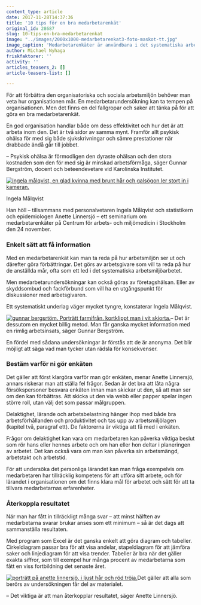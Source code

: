 ```yaml
---
content_type: article
date: 2017-11-28T14:37:36
title: '10 tips för en bra medarbetarenkät'
original_id: 28687
slug: 10-tips-en-bra-medarbetarenkat
image: "../images/2000x1000-medarbetarenkat3-foto-maskot-tt.jpg"
image_caption: 'Medarbetarenkäter är användbara i det systematiska arbetsmiljöarbetet. Med en medarbetarenkät kan chefer, skyddsombud eller företagshälsovård ta reda på hur arbetsmiljön ser ut, och göra förbättringar. '
author: Michael Nyhaga
friskfaktorer: ''
activity: ''
articles_teasers_2: []
article-teasers-list: []

---
```


För att förbättra den organisatoriska och sociala arbetsmiljön behöver man veta hur organisationen mår. En medarbetarundersökning kan ta tempen på organisationen. Men det finns en del fallgropar och saker att tänka på för att göra en bra medarbetarenkät.

En god organisation handlar både om dess effektivitet och hur det är att arbeta inom den. Det är två sidor av samma mynt. Framför allt psykisk ohälsa för med sig både sjukskrivningar och sämre prestationer när drabbade ändå går till jobbet.

– Psykisk ohälsa är förmodligen den dyraste ohälsan och den stora kostnaden som den för med sig är minskad arbetsförmåga, säger Gunnar Bergström, docent och beteendevetare vid Karolinska Institutet.

[![ingela målqvist, en glad kvinna med brunt hår och galsögon ler stort in i kameran.](https://www.suntarbetsliv.se/wp-content/uploads/2017/11/200x220-ingela-malqvist.jpg)](https://www.suntarbetsliv.se/wp-content/uploads/2017/11/200x220-ingela-malqvist.jpg)

Ingela Målqvist

Han höll – tillsammans med personalvetaren Ingela Målqvist och statistikern och epidemiologen Anette Linnersjö – ett seminarium om medarbetarenkäter på Centrum för arbets- och miljömedicin i Stockholm den 24 november.

### Enkelt sätt att få information

Med en medarbetarenkät kan man ta reda på hur arbetsmiljön ser ut och därefter göra förbättringar. Det görs av arbetsgivare som vill ta reda på hur de anställda mår, ofta som ett led i det systematiska arbetsmiljöarbetet.

Men medarbetarundersökningar kan också göras av företagshälsan. Eller av skyddsombud och fackförbund som vill ha en utgångspunkt för diskussioner med arbetsgivaren.

Ett systematiskt underlag väger mycket tyngre, konstaterar Ingela Målqvist.

[![gunnar bergsrtöm. Porträtt farmifrån. kortklippt man i vit skjorta.](https://www.suntarbetsliv.se/wp-content/uploads/2017/11/200x220-gunnar_bergstrom_foto_anna_lofgren_Web.jpg)](https://www.suntarbetsliv.se/wp-content/uploads/2017/11/200x220-gunnar_bergstrom_foto_anna_lofgren_Web.jpg)– Det är dessutom en mycket billig metod. Man får ganska mycket information med en rimlig arbetsinsats, säger Gunnar Bergström.

En fördel med sådana undersökningar är förstås att de är anonyma. Det blir möjligt att säga vad man tycker utan rädsla för konsekvenser.

### Bestäm varför ni gör enkäten

Det gäller att först klargöra varför man gör enkäten, menar Anette Linnersjö, annars riskerar man att ställa fel frågor. Sedan är det bra att låta några försökspersoner besvara enkäten innan man skickar ut den, så att man ser om den kan förbättras. Att skicka ut den via webb eller papper spelar ingen större roll, utan välj det som passar målgruppen.

Delaktighet, lärande och arbetsbelastning hänger ihop med både bra arbetsförhållanden och produktivitet och tas upp av arbetsmiljölagen (kapitel två, paragraf ett). De faktorerna är viktiga att få med i enkäten.

Frågor om delaktighet kan vara om medarbetaren kan påverka viktiga beslut som rör hans eller hennes arbete och om han eller hon deltar i planeringen av arbetet. Det kan också vara om man kan påverka sin arbetsmängd, arbetstakt och arbetstid.

För att undersöka det personliga lärandet kan man fråga exempelvis om medarbetaren har tillräcklig kompetens för att utföra sitt arbete, och för lärandet i organisationen om det finns klara mål för arbetet och sätt för att ta tillvara medarbetarnas erfarenheter.

### Återkoppla resultatet

När man har fått in tillräckligt många svar – att minst hälften av medarbetarna svarar brukar anses som ett minimum – så är det dags att sammanställa resultaten.

Med program som Excel är det ganska enkelt att göra diagram och tabeller. Cirkeldiagram passar bra för att visa andelar, stapeldiagram för att jämföra saker och linjediagram för att visa trender. Tabeller är bra när det gäller exakta siffror, som till exempel hur många procent av medarbetarna som fått en viss fortbildning det senaste året.

[![porträtt på anette linnersjö, i ljust hår och röd tröja.](https://www.suntarbetsliv.se/wp-content/uploads/2017/11/200x220-anette-linnersjo.jpg)](https://www.suntarbetsliv.se/wp-content/uploads/2017/11/200x220-anette-linnersjo.jpg)Det gäller att alla som berörs av undersökningen får del av materialet.

– Det viktiga är att man återkopplar resultatet, säger Anette Linnersjö.

